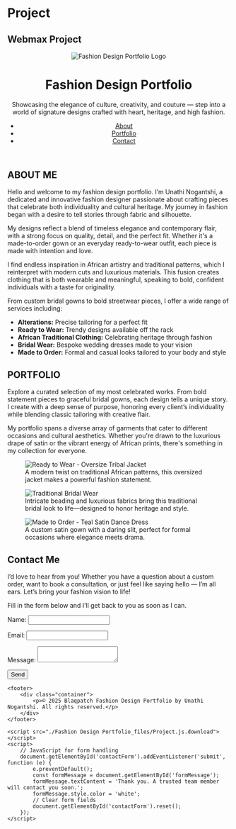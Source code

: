 # Project
## Webmax Project
<!DOCTYPE html>
<html lang="en"><head><meta http-equiv="Content-Type" content="text/html; charset=UTF-8">
    
  <meta name="viewport" content="width=device-width, initial-scale=1.0">
    <meta name="description" content="Fashion Design Portfolio showcasing unique and stylish designs, including ready-to-wear, bridal wear, and African traditional clothing.">
    <meta name="keywords" content="fashion design, portfolio, bridal wear, African clothing, ready-to-wear">
    <title>Fashion Design Portfolio</title>
    <link rel="stylesheet" href="./Fashion Design Portfolio_files/Project.css">
</head>
<body>
    <header>
        <div class="container">
            <div class="header-content">
                <img src="./Fashion Design Portfolio_files/Logo 1.jpg" alt="Fashion Design Portfolio Logo" class="logo">
                <h1>Fashion Design Portfolio</h1>
                <p>Showcasing the elegance of culture, creativity, and couture — step into a world of signature designs crafted with heart, heritage, and high fashion.</p>
            </div>
            <nav aria-label="Main Navigation">
                <ul>
                    <li><a href="https://blaqpatch.github.io/Project/#about">About</a></li>
                    <li><a href="https://blaqpatch.github.io/Project/#portfolio">Portfolio</a></li>
                    <li><a href="https://blaqpatch.github.io/Project/#contact">Contact</a></li>
                </ul>
            </nav>
        </div>
    </header>
<main>
        <section id="about" class="section fade-in-hidden fade-in-visible">
            <div class="container">
                <h2>ABOUT ME</h2>
                <p>Hello and welcome to my fashion design portfolio. I’m Unathi Nogantshi, a dedicated and innovative fashion designer passionate about crafting pieces that celebrate both individuality and cultural heritage. My journey in fashion began with a desire to tell stories through fabric and silhouette.</p>

<p>My designs reflect a blend of timeless elegance and contemporary flair, with a strong focus on quality, detail, and the perfect fit. Whether it's a made-to-order gown or an everyday ready-to-wear outfit, each piece is made with intention and love.</p>

<p>I find endless inspiration in African artistry and traditional patterns, which I reinterpret with modern cuts and luxurious materials. This fusion creates clothing that is both wearable and meaningful, speaking to bold, confident individuals with a taste for originality.</p>

 <p>From custom bridal gowns to bold streetwear pieces, I offer a wide range of services including:</p>
                <ul>
                    <li><strong>Alterations:</strong> Precise tailoring for a perfect fit</li>
                    <li><strong>Ready to Wear:</strong> Trendy designs available off the rack</li>
                    <li><strong>African Traditional Clothing:</strong> Celebrating heritage through fashion</li>
                    <li><strong>Bridal Wear:</strong> Bespoke wedding dresses made to your vision</li>
                    <li><strong>Made to Order:</strong> Formal and casual looks tailored to your body and style</li>
                </ul>
            </div>
        </section>

<section id="portfolio" class="section fade-in-hidden fade-in-visible">
            <div class="container">
                <h2>PORTFOLIO</h2>
                <p>Explore a curated selection of my most celebrated works. From bold statement pieces to graceful bridal gowns, each design tells a unique story. I create with a deep sense of purpose, honoring every client’s individuality while blending classic tailoring with creative flair.</p>

 <p>My portfolio spans a diverse array of garments that cater to different occasions and cultural aesthetics. Whether you're drawn to the luxurious drape of satin or the vibrant energy of African prints, there's something in my collection for everyone.</p>

<div class="gallery">
                    <figure class="item">
                        <img src="./Fashion Design Portfolio_files/Seven-Seas-Blue-Oversize-Tribal-Jacket-Ashanti-Empress.jpg" alt="Ready to Wear - Oversize Tribal Jacket">
                        <figcaption>A modern twist on traditional African patterns, this oversized jacket makes a powerful fashion statement.</figcaption>
                    </figure>
                    <figure class="item">
                        <img src="./Fashion Design Portfolio_files/Tradition Bridal.jpg" alt="Traditional Bridal Wear">
                        <figcaption>Intricate beading and luxurious fabrics bring this traditional bridal look to life—designed to honor heritage and style.</figcaption>
                    </figure>
                    <figure class="item">
                        <img src="./Fashion Design Portfolio_files/Teal-satin-Matric-Dance-dress-with-slit-1.jpg" alt="Made to Order - Teal Satin Dance Dress">
                        <figcaption>A custom satin gown with a daring slit, perfect for formal occasions where elegance meets drama.</figcaption>
                    </figure>
                </div>
            </div>
        </section>

<section id="contact" class="section fade-in-hidden">
            <div class="container">
                <h2>Contact Me</h2>
                <p>I’d love to hear from you! Whether you have a question about a custom order, want to book a consultation, or just feel like saying hello — I’m all ears. Let’s bring your fashion vision to life!</p>
                <p>Fill in the form below and I’ll get back to you as soon as I can.</p>
                <form id="contactForm">
                    <label for="name">Name:</label>
                    <input type="text" id="name" name="name" required="" minlength="2" maxlength="50">

 <label for="email">Email:</label>
                    <input type="email" id="email" name="email" required="">

<label for="message">Message:</label>
                    <textarea id="message" name="message" required="" minlength="10" maxlength="500"></textarea>

 <button type="submit">Send</button>
                </form>
                <div id="formMessage" aria-live="polite"></div>
            </div>
        </section>
    </main>

    <footer>
        <div class="container">
            <p>© 2025 Blaqpatch Fashion Design Portfolio by Unathi Nogantshi. All rights reserved.</p>
        </div>
    </footer>

    <script src="./Fashion Design Portfolio_files/Project.js.download"></script>
    <script>
        // JavaScript for form handling
        document.getElementById('contactForm').addEventListener('submit', function (e) {
            e.preventDefault();
            const formMessage = document.getElementById('formMessage');
            formMessage.textContent = 'Thank you. A trusted team member will contact you soon.';
            formMessage.style.color = 'white';
            // Clear form fields
            document.getElementById('contactForm').reset();
        });
    </script>


</body></html>
